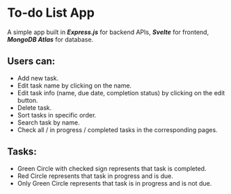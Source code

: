 # To-do List App

A simple app built in **_Express.js_** for backend APIs, **_Svelte_** for frontend, **_MongoDB Atlas_** for database.

## Users can:
- Add new task.
- Edit task name by clicking on the name.
- Edit task info (name, due date, completion status) by clicking on the edit button.
- Delete task.
- Sort tasks in specific order.
- Search task by name.
- Check all / in progress / completed tasks in the corresponding pages.

## Tasks:
- Green Circle with checked sign represents that task is completed.
- Red Circle represents that task in progress and is due.
- Only Green Circle represents that task is in progress and is not due.